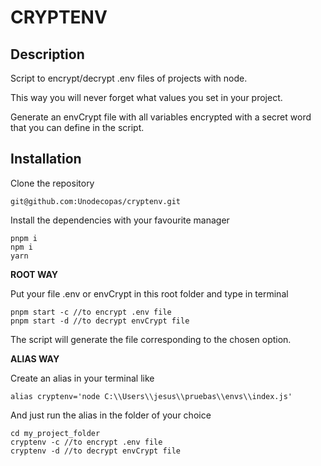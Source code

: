 # CRYPTENV

## Description

Script to encrypt/decrypt .env files of projects with node.

This way you will never forget what values you set in your project.

Generate an envCrypt file with all variables encrypted with a secret word that you can define in the script.

## Installation

Clone the repository

    git@github.com:Unodecopas/cryptenv.git

Install the dependencies with your favourite manager

    pnpm i
    npm i
    yarn

**ROOT WAY**

Put your file .env or envCrypt in this root folder and type in terminal

    pnpm start -c //to encrypt .env file
    pnpm start -d //to decrypt envCrypt file

The script will generate the file corresponding to the chosen option.

**ALIAS WAY**

Create an alias in your terminal like

    alias cryptenv='node C:\\Users\\jesus\\pruebas\\envs\\index.js'

And just run the alias in the folder of your choice

    cd my_project_folder
    cryptenv -c //to encrypt .env file
    cryptenv -d //to decrypt envCrypt file
